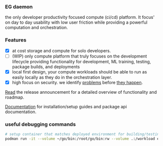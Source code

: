 ### EG daemon

the only developer productivity focused compute (ci/cd) platform. It focus' on day to day usability with low user friction while providing a powerful computation and orchestration.

### Features
- [x] at cost storage and compute for solo developers.
- [ ] (WIP) only compute platform that truly focuses on the development lifecycle providing functionality for development, ML training, testing, package builds, and deployments
- [x] local first design, your compute workloads should be able to run as easily locally as they do in the orchestration layer.
- [x] high focus on security. we identify [problems](https://www.egdaemon.com/posts/2024.09.04.secret.scrubbing.misfeature/index.html) before [they happen](https://www.bleepingcomputer.com/news/security/supply-chain-attack-on-popular-github-action-exposes-ci-cd-secrets/).

[Read](https://www.egdaemon.com/posts/2025.01.30.introducing.egd/index.html) the release announcement for a detailed overview of functionality and roadmap.

[Documentation](https://www.egdaemon.com/docs/index.html) for installation/setup guides and package api documentation.

### useful debugging commands
```bash
# setup container that matches deployed environment for building/testing.
podman run -it --volume ~/go/bin:/root/go/bin:rw --volume .:/workload eg:latest /bin/bash
```